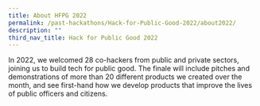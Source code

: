 ```yaml
---
title: About HFPG 2022
permalink: /past-hackathons/Hack-for-Public-Good-2022/about2022/
description: ""
third_nav_title: Hack for Public Good 2022
---
```

In 2022, we welcomed 28 co-hackers from public and private sectors, joining us to build tech for public good. The finale will include pitches and demonstrations of more than 20 different products we created over the month, and see first-hand how we develop products that improve the lives of public officers and citizens.



  
